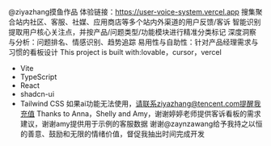 @ziyazhang摸鱼作品
体验链接：https://user-voice-system.vercel.app
搜集聚合站内社区、客服、社媒、应用商店等多个站内外渠道的用户反馈/客诉
智能识别提取用户核心关注点，并按产品/问题类型/功能模块进行精准分类标记
深度洞察与分析：问题排名、情感识别、趋势追踪
易用性与自助性：针对产品经理需求与习惯的看板设计
This project is built with:lovable，cursor，vercel
- Vite
- TypeScript
- React
- shadcn-ui
- Tailwind CSS
如果ai功能无法使用，请联系ziyazhang@tencent.com提醒我充值
Thanks to Anna，Shelly and Amy，谢谢婷婷老师提供客诉看板的需求建议，谢谢amy提供用于示例的客服数据
谢谢@zaynzawang给予我持之以恒的善意、鼓励和无限的情绪价值，督促我抽出时间完成开发
